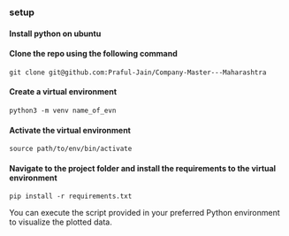 ### setup

#### Install python on ubuntu
#### Clone the repo using the following command
    git clone git@github.com:Praful-Jain/Company-Master---Maharashtra
#### Create a virtual environment 
    python3 -m venv name_of_evn 
#### Activate the virtual environment
    source path/to/env/bin/activate
#### Navigate to the project folder and install the requirements to the virtual environment
    pip install -r requirements.txt

You can execute the script provided in your preferred Python environment to visualize the plotted data.
